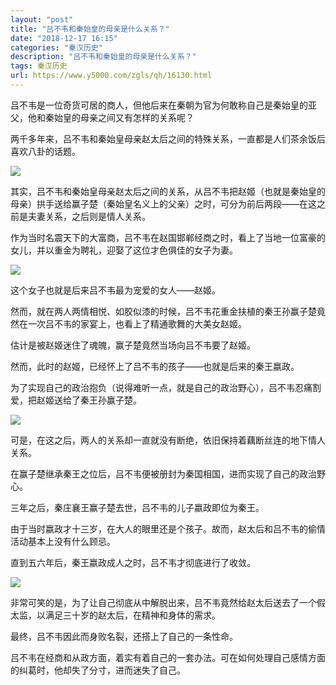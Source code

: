 ```yaml
---
layout: "post"
title: "吕不韦和秦始皇的母亲是什么关系？"
date: "2018-12-17 16:15"
categories: "秦汉历史"
description: "吕不韦和秦始皇的母亲是什么关系？"
tags: 秦汉历史
url: https://www.y5000.com/zgls/qh/16130.html
---
```






吕不韦是一位奇货可居的商人，但他后来在秦朝为官为何敢称自己是秦始皇的亚父，他和秦始皇的母亲之间又有怎样的关系呢？

两千多年来，吕不韦和秦始皇母亲赵太后之间的特殊关系，一直都是人们茶余饭后喜欢八卦的话题。

![](https://img.y5000.com/uploads/allimg/170307/09452GE5-0.jpg)

其实，吕不韦和秦始皇母亲赵太后之间的关系，从吕不韦把赵姬（也就是秦始皇的母亲）拱手送给赢子楚（秦始皇名义上的父亲）之时，可分为前后两段——在这之前是夫妻关系，之后则是情人关系。

作为当时名震天下的大富商，吕不韦在赵国邯郸经商之时，看上了当地一位富豪的女儿，并以重金为聘礼，迎娶了这位才色俱佳的女子为妻。

![](https://img.y5000.com/uploads/allimg/170307/09452K236-1.jpg)

这个女子也就是后来吕不韦最为宠爱的女人——赵姬。

然而，就在两人两情相悦、如胶似漆的时候，吕不韦花重金扶植的秦王孙赢子楚竟然在一次吕不韦的家宴上，也看上了精通歌舞的大美女赵姬。

估计是被赵姬迷住了魂魄，赢子楚竟然当场向吕不韦要了赵姬。

然而，此时的赵姬，已经怀上了吕不韦的孩子——也就是后来的秦王嬴政。

为了实现自己的政治抱负（说得难听一点，就是自己的政治野心），吕不韦忍痛割爱，把赵姬送给了秦王孙赢子楚。

![](https://img.y5000.com/uploads/allimg/170307/09452L510-2.jpg)

可是，在这之后，两人的关系却一直就没有断绝，依旧保持着藕断丝连的地下情人关系。

在赢子楚继承秦王之位后，吕不韦便被册封为秦国相国，进而实现了自己的政治野心。

三年之后，秦庄襄王赢子楚去世，吕不韦的儿子嬴政即位为秦王。

由于当时嬴政才十三岁，在大人的眼里还是个孩子。故而，赵太后和吕不韦的偷情活动基本上没有什么顾忌。

直到五六年后，秦王嬴政成人之时，吕不韦才彻底进行了收敛。

![](https://img.y5000.com/uploads/allimg/170307/09452G104-3.jpg)

非常可笑的是，为了让自己彻底从中解脱出来，吕不韦竟然给赵太后送去了一个假太监，以满足三十岁的赵太后，在精神和身体的需求。

最终，吕不韦因此而身败名裂，还搭上了自己的一条性命。

吕不韦在经商和从政方面，着实有着自己的一套办法。可在如何处理自己感情方面的纠葛时，他却失了分寸，进而迷失了自己。
